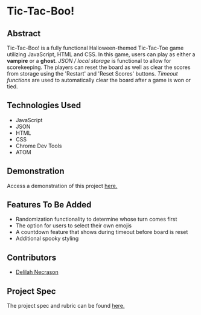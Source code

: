 # Tic-Tac-Boo!


## Abstract

Tic-Tac-Boo! is a fully functional Halloween-themed Tic-Tac-Toe game utilizing JavaScript, HTML and CSS. In this game, users can play as either a __vampire__ or a __ghost__. *JSON / local storage* is functional to allow for scorekeeping. The players can reset the board as well as clear the scores from storage using the 'Restart' and 'Reset Scores' buttons. *Timeout functions* are used to automatically clear the board after a game is won or tied.

## Technologies Used

- JavaScript
- JSON
- HTML
- CSS
- Chrome Dev Tools
- ATOM

## Demonstration

Access a demonstration of this project [here.](https://media.giphy.com/media/dBXSWxu55iiRIzwXYz/giphy.gif?cid=790b761171e20b16c672fce253d0505794b111aa4243b103&rid=giphy.gif&ct=g)

## Features To Be Added

- Randomization functionality to determine whose turn comes first
- The option for users to select their own emojis
- A countdown feature that shows during timeout before board is reset
- Additional spooky styling

## Contributors

- [Delilah Necrason](https://github.com/delilahrois)

## Project Spec

The project spec and rubric can be found [here.](https://frontend.turing.edu/projects/module-1/tic-tac-toe-solo.html)
